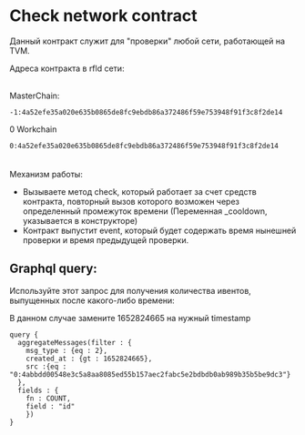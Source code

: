 # Check network contract

Данный контракт служит для "проверки" любой сети, работающей на TVM.

Адреса контракта в rfld сети: 
<br><br>

MasterChain:

``
-1:4a52efe35a020e635b0865de8fc9ebdb86a372486f59e753948f91f3c8f2de14
``

0 Workchain

``
0:4a52efe35a020e635b0865de8fc9ebdb86a372486f59e753948f91f3c8f2de14
``
<br><br><br>
Механизм работы:
- Вызываете метод check, который работает за счет средств контракта, повторный вызов которого возможен через определенный промежуток времени (Переменная _cooldown, указывается в конструкторе)
- Контракт выпустит event, который будет содержать время нынешней проверки и время предыдущей проверки. 

<h2>Graphql query:</h2>

Используйте этот запрос для получения количества ивентов, выпущенных после какого-либо времени:

В данном случае замените 1652824665 на нужный timestamp
```
query {
  aggregateMessages(filter : {
    msg_type : {eq : 2},
    created_at : {gt : 1652824665},
    src :{eq : "0:4abbdd00548e3c5a8aa8085ed55b157aec2fabc5e2bdbdb0ab989b35b5be9dc3"}
  },
  fields : {
  	fn : COUNT,
  	field : "id"
	})
}
```
